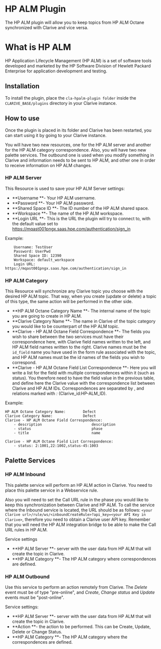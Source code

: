 # HP ALM Plugin

The HP ALM plugin will allow you to keep topics from HP ALM Octane synchronized with Clarive and vice versa.

# What is HP ALM
HP Application Lifecycle Management (HP ALM) is a set of software tools developed and marketed by the HP Software
Division of Hewlett Packard Enterprise for application development and testing.

## Installation

To install the plugin, place the `cla-hpalm-plugin folder` inside the `CLARIVE_BASE/plugins` directory in your Clarive
instance.

## How to use

Once the plugin is placed in its folder and Clarive has been restarted, you can start using it by going to your Clarive
instance.

You will have two new resources, one for the HP ALM server and another for the HP ALM category correspondence.  Also,
you will have two new palette services. The outbound one is used when you modify something in Clarive and information
needs to be sent to HP ALM, and other one in order to receive information on HP ALM changes.

### HP ALM Server

This Resource is used to save your HP ALM Server settings:

- **Username **- Your HP ALM username.
- **Password **- Your HP ALM password.
- **Shared Space ID **- The ID number of the HP ALM shared space.
- **Workspace **- The name of the HP ALM workspace.
- **Login URL **- This is the URL the plugin will try to connect to, with the default value set to
  https://mqast001pngx.saas.hpe.com/authentication/sign_in

Example:

        Username: TestUser
        Password: UserPwd
        Shared Space ID: 12390
        Workspace: default_workspace
        Login URL: https://mqast001pngx.saas.hpe.com/authentication/sign_in

### HP ALM Category

This Resource will synchronize any Clarive topic you choose with the desired HP ALM topic. That way, when you create
(update or delete) a topic of this type, the same action will be performed in the other side.

- **HP ALM Octane Category Name **- The internal name of the topic you are going to create in HP ALM.
- **Clarive Category Name **- The name in Clarive of the topic category you would like to be counterpart of the HP ALM
  topic.
- **Clarive - HP ALM Octane Field Correspondence **- The fields you wish to share between the two services must have
  their correspondence here, with Clarive field names written to the left, and HP ALM field names written to the right.
Clarive names must be the `id_field` name you have used in the form rule associated with the topic, and HP ALM names
must be the id names of the fields you wish to correspond.
- **Clarive - HP ALM Octane Field List Correspondence **- Here you will write a list for the field with multiple
  correspondences within it (such as status). You therefore need to have the field value in the previous table, and
define here the Clarive value with the correspondence list between Clarive and HP ALM IDs. Correspondences are separated
by , and relations marked with *:* (Clarive_id:HP-ALM_ID).

Example:

    HP ALM Octane Category Name:        Defect
    Clarive Category Name:              Defect
    Clarive - HP ALM Octane Field Correspondence:
        - description                       description
        - status                            phase
        - title                             name
        
    Clarive - HP ALM Octane Field List Correspondence:
        - status: 2:1001,22:1002,status-45:1003 


## Palette Services

### HP ALM Inbound

This palette service will perform an HP ALM action in Clarive. You need to place this palette service in a Webservice
rule.

Also you will need to set the Call URL rule in the phase you would like to keep this synchronization between Clarive and
HP ALM.  To call the service where the Inbound service is located, the URL should be as follows: `<your Clarive
url>/rule/ws/<inboundCreateRule>?api_key=<your API Key in Clarive>`, therefore you need to obtain a Clarive user API
key.  Remember that you will need the HP ALM integration bridge to be able to make the Call URL rules in HP ALM.

Service settings

- **HP ALM Server **- server with the user data from HP ALM that will create the topic in Clarive.
- **HP ALM Category **- The HP ALM category where correspondences are defined.

### HP ALM Outbound

Use this service to perform an action remotely from Clarive. The *Delete* event must be of type "pre-online", and
*Create*, *Change status* and *Update* events must be "post-online".

Service settings:

- **HP ALM Server **- server with the user data from HP ALM that will create the topic in Clarive.
- **Action **- the action to be performed. This can be Create, Update, Delete or Change Status.
- **HP ALM Category **- The HP ALM category where the correspondences are defined.
